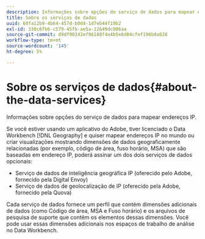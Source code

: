 ```yaml
---
description: Informações sobre opções do serviço de dados para mapear endereços IP.
title: Sobre os serviços de dados
uuid: 60fa12b9-4b64-457d-b0d4-1d7eb44f19b2
exl-id: 330c6fb6-c579-45fb-ae5a-22649dc006aa
source-git-commit: d9df90242ef96188f4e4b5e6d04cfef196b0a628
workflow-type: tm+mt
source-wordcount: '145'
ht-degree: 5%

---
```


# Sobre os serviços de dados{#about-the-data-services}

Informações sobre opções do serviço de dados para mapear endereços IP.

Se você estiver usando um aplicativo do Adobe, tiver licenciado o Data Workbench [!DNL Geography] e quiser mapear endereços IP no mundo ou criar visualizações mostrando dimensões de dados geograficamente relacionadas (por exemplo, código de área, fuso horário, MSA) que são baseadas em endereço IP, poderá assinar um dos dois serviços de dados opcionais:

* Serviço de dados de inteligência geográfica IP (oferecido pelo Adobe, fornecido pela Digital Envoy)
* Serviço de dados de geolocalização de IP (oferecido pela Adobe, fornecido pela Quova)

Cada serviço de dados fornece um perfil que contém dimensões adicionais de dados (como Código de área, MSA e Fuso horário) e os arquivos de pesquisa de suporte que contêm os elementos dessas dimensões. Você pode usar essas dimensões adicionais nos espaços de trabalho de análise no Data Workbench.
